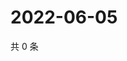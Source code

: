 # 2022-06-05

共 0 条

<!-- BEGIN WEIBO -->
<!-- 最后更新时间 Sun Jun 05 2022 15:14:51 GMT+0800 (China Standard Time) -->

<!-- END WEIBO -->

